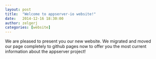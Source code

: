 ```yaml
---
layout: post
title:  "Welcome to appserver-io website!"
date:   2014-12-16 18:30:00
author: zelgerj
categories: [website]
---
```


We are pleased to present you our new website. We migrated and moved our page completely to github pages now to offer you the most current information about the appserver project!
